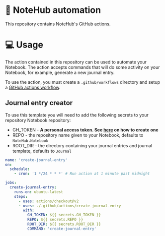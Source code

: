 # 📓 NoteHub automation

This repository contains NoteHub's GitHub actions.

# 💻 Usage

The action contained in this repository can be used to automate your Notebook. The action accepts commands that will do some activity on your Notebook, for example, generate a new journal entry.

To use the action, you must create a `.github/workflows` directory and setup a [GitHub actions workflow](https://docs.github.com/en/free-pro-team@latest/actions/quickstart#creating-your-first-workflow).

## Journal entry creator

To use this template you will need to add the following secrets to your repository Notebook repository:

* GH_TOKEN - **A personal access token. See [here](https://docs.github.com/en/free-pro-team@latest/github/authenticating-to-github/creating-a-personal-access-token) on how to create one**
* REPO - the repository name given to your Notebook, defaults to `NoteHub.Notebook`
* ROOT_DIR - the directory containing your journal entries and journal template, defaults to `Journal`

```yaml
name: 'create-journal-entry'
on:
  schedule:
    - cron: '1 */24 * * *' # Run action at 1 minute past midnight

jobs:
  create-journal-entry:
    runs-on: ubuntu-latest
    steps:
      - uses: actions/checkout@v2
      - uses: ./.github/actions/create-journal-entry
        with:
          GH_TOKEN: ${{ secrets.GH_TOKEN }}
          REPO: ${{ secrets.REPO }}
          ROOT_DIR: ${{ secrets.ROOT_DIR }}
          COMMAND: 'create-journal-entry'
```
